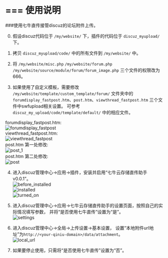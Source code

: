 ===
使用说明
===

###使用七牛直传接管discuz的论坛附件上传。  

0.  假设discuz代码位于 `/my/website/` 下，插件的代码位于 `discuz_myupload/` 下。  
1.  拷贝 `discuz_myupload/code/` 中的所有文件到 `/my/website/` 中。  

2.  将 `/my/website/misc.php` `/my/website/forum.php`
 `/my/website/source/module/forum/forum_image.php` 三个文件的权限改为666。  

3.  如果使用了自定义模板，需要修改 `/my/website/template/custom_template/forum/` 文件夹中的
`forumdisplay_fastpost.htm`、`post.htm`、`viewthread_fastpost.htm` 三个文件中swfupload相关设置。
可参考 `discuz_my_upload/code/template/default/` 中的相应文件。  

  forumdisplay_fastpost.htm:  
  ![forumdisplay_fastpost](http://t-test-public.qiniudn.com/forumdisplay_fastpost.png)  
  viewthread_fastpost.htm:  
  ![viewthread_fastpost](http://t-test-public.qiniudn.com/viewthread_fastpost.png)  
  post.htm 第一处修改:  
  ![post_1](http://t-test-public.qiniudn.com/post_1.png)  
  post.htm 第二处修改:  
  ![post](http://t-test-public.qiniudn.com/post_2.png)  


4.  进入discuz管理中心->应用->插件，安装并启用“七牛云存储直传助手 v0.0.1”。  
  ![before_installed](http://t-test-public.qiniudn.com/before_installed.png)  
  ![installed](http://t-test-public.qiniudn.com/installed.png)  
  ![turned_on](http://t-test-public.qiniudn.com/turned_on.png)  

5.  进入discuz管理中心->应用->七牛云存储直传助手的设置页面，按照自己的实际情况填写参数，
并将“是否使用七牛直传”设置为“是”。  
  ![settings](http://t-test-public.qiniudn.com/settings.png)  

6.  进入discuz管理中心->全局->上传设置->基本设置，
设置“本地附件url地址”为`http://<your-qiniu-domain>/data/attachment`。  
  ![local_url](http://t-test-public.qiniudn.com/local_url.png)  

7.  如果要停止使用，只需将“是否使用七牛直传”设置为“否”。  

